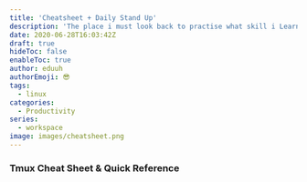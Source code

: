 ```yaml
---
title: 'Cheatsheet + Daily Stand Up'
description: 'The place i must look back to practise what skill i Learned daily'
date: 2020-06-28T16:03:42Z
draft: true
hideToc: false
enableToc: true
author: eduuh
authorEmoji: 😎
tags:
  - linux
categories:
  - Productivity
series:
  - workspace
image: images/cheatsheet.png
---
```


### Tmux Cheat Sheet & Quick Reference
